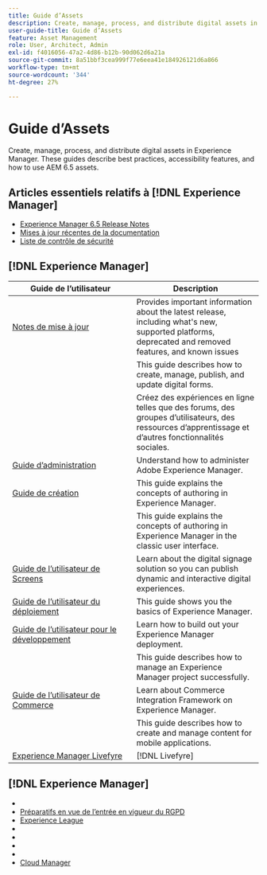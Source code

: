 ```yaml
---
title: Guide d’Assets
description: Create, manage, process, and distribute digital assets in Experience Manager. These guides describe best practices, accessibility features, and how to use AEM 6.5 assets.
user-guide-title: Guide d’Assets
feature: Asset Management
role: User, Architect, Admin
exl-id: f4016056-47a2-4d86-b12b-90d062d6a21a
source-git-commit: 8a51bbf3cea999f77e6eea41e184926121d6a866
workflow-type: tm+mt
source-wordcount: '344'
ht-degree: 27%

---
```


# Guide d’Assets

Create, manage, process, and distribute digital assets in Experience Manager. These guides describe best practices, accessibility features, and how to use AEM 6.5 assets.

## Articles essentiels relatifs à [!DNL Experience Manager] 

* [Experience Manager 6.5 Release Notes](/help/release-notes/home.md)
* [Mises à jour récentes de la documentation](https://experienceleague.adobe.com/docs/experience-manager-release-information/aem-release-updates/doc-updates/documentation-updates.html?lang=fr)
* [Liste de contrôle de sécurité](/help/sites-administering/security-checklist.md)

## [!DNL Experience Manager]

| Guide de l’utilisateur | Description |
|--- |---|
| [Notes de mise à jour](/help/release-notes/home.md) | Provides important information about the latest release, including what&#39;s new, supported platforms, deprecated and removed features, and known issues |
| [](/help/forms/home.md) | This guide describes how to create, manage, publish, and update digital forms. |
| [](/help/communities/home.md) | Créez des expériences en ligne telles que des forums, des groupes d’utilisateurs, des ressources d’apprentissage et d’autres fonctionnalités sociales. |
| [Guide d’administration](/help/sites-administering/home.md) | Understand how to administer Adobe Experience Manager. |
| [Guide de création](/help/sites-authoring/home.md) | This guide explains the concepts of authoring in Experience Manager. |
| [](/help/sites-classic-ui-authoring/home.md) | This guide explains the concepts of authoring in Experience Manager in the classic user interface. |
| [Guide de l’utilisateur de Screens](https://experienceleague.adobe.com/docs/experience-manager-screens/user-guide/aem-screens-introduction.html) | Learn about the digital signage solution so you can publish dynamic and interactive digital experiences. |
| [Guide de l’utilisateur du déploiement](/help/sites-deploying/home.md) | This guide shows you the basics of Experience Manager. |
| [Guide de l’utilisateur pour le développement](/help/sites-developing/home.md) | Learn how to build out your Experience Manager deployment. |
| [](/help/managing/home.md) | This guide describes how to manage an Experience Manager project successfully. |
| [Guide de l’utilisateur de Commerce](/help/commerce/home.md) | Learn about Commerce Integration Framework on Experience Manager. |
| [](/help/mobile/home.md) | This guide describes how to create and manage content for mobile applications. |
| [Experience Manager Livefyre](https://experienceleague.adobe.com/docs/livefyre/using/home.html) | [!DNL Livefyre] |

## [!DNL Experience Manager]

* [](https://experienceleague.adobe.com/docs/experience-manager-learn/assets/overview.html?lang=fr)
* [Préparatifs en vue de l’entrée en vigueur du RGPD](/help/managing/data-protection-and-privacy.md)
* [Experience League](https://experienceleague.adobe.com/?mv=other#recommended/solutions/experience-manager)
* [](https://experienceleaguecommunities.adobe.com/t5/adobe-experience-manager-assets/ct-p/experience-manager-assets-community)
* [](https://experienceleague.adobe.com/docs/experience-manager-dispatcher/using/dispatcher.html?lang=fr)
* [](https://experienceleague.adobe.com/docs/experience-manager-htl/using/overview.html?lang=fr)
* [](https://experienceleague.adobe.com/docs/experience-manager-core-components/using/introduction.html?lang=fr)
* [Cloud Manager](https://experienceleague.adobe.com/docs/experience-manager-cloud-manager/using/introduction-to-cloud-manager.html?lang=fr)
